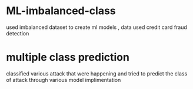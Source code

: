 # ML-imbalanced-class
used imbalanced dataset to create ml models , data used credit card fraud detection
# multiple class prediction  
classified various attack that were happening and tried to predict the class of attack through  various model implimentation
